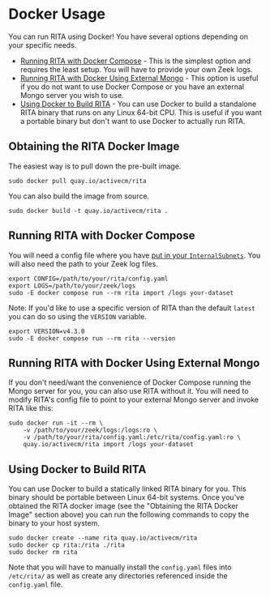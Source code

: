 # Docker Usage

You can run RITA using Docker! You have several options depending on your specific needs.
* [Running RITA with Docker Compose](#running-rita-with-docker-compose) - This is the simplest option and requires the least setup. You will have to provide your own Zeek logs.
* [Running RITA with Docker Using External Mongo](#running-rita-with-docker-using-external-mongo) - This option is useful if you do not want to use Docker Compose or you have an external Mongo server you wish to use.
* [Using Docker to Build RITA](#using-docker-to-build-rita) - You can use Docker to build a standalone RITA binary that runs on any Linux 64-bit CPU. This is useful if you want a portable binary but don't want to use Docker to actually run RITA.

## Obtaining the RITA Docker Image

The easiest way is to pull down the pre-built image.

```
sudo docker pull quay.io/activecm/rita
```

You can also build the image from source.

```
sudo docker build -t quay.io/activecm/rita .
```

## Running RITA with Docker Compose

You will need a config file where you have [put in your `InternalSubnets`](../Readme.md#configuration-file).
You will also need the path to your Zeek log files.

```
export CONFIG=/path/to/your/rita/config.yaml
export LOGS=/path/to/your/zeek/logs
sudo -E docker compose run --rm rita import /logs your-dataset
```

Note: If you'd like to use a specific version of RITA than the default `latest` you can do so using the `VERSION` variable.

```
export VERSION=v4.3.0
sudo -E docker compose run --rm rita --version
```

## Running RITA with Docker Using External Mongo

If you don't need/want the convenience of Docker Compose running the Mongo server for you, you can also use RITA without it. You will need to modify RITA's config file to point to your external Mongo server and invoke RITA like this:

```
sudo docker run -it --rm \
	-v /path/to/your/zeek/logs:/logs:ro \
	-v /path/to/your/rita/config.yaml:/etc/rita/config.yaml:ro \
	quay.io/activecm/rita import /logs your-dataset
```

## Using Docker to Build RITA

You can use Docker to build a statically linked RITA binary for you. This binary should be portable between Linux 64-bit systems. Once you've obtained the RITA docker image (see the "Obtaining the RITA Docker Image" section above) you can run the following commands to copy the binary to your host system.

```
sudo docker create --name rita quay.io/activecm/rita
sudo docker cp rita:/rita ./rita
sudo docker rm rita
```

Note that you will have to manually install the `config.yaml` files into `/etc/rita/` as well as create any directories referenced inside the `config.yaml` file.
